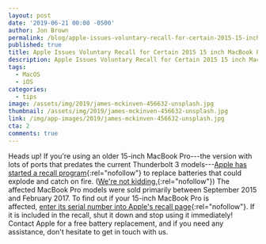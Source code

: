 ```yaml
---
layout: post
date: '2019-06-21 00:00 -0500'
author: Jon Brown
permalink: /blog/apple-issues-voluntary-recall-for-certain-2015-15-inch-macbook-pro-units/
published: true
title: Apple Issues Voluntary Recall for Certain 2015 15 inch MacBook Pro Units
description: Apple Issues Voluntary Recall for Certain 2015 15 inch MacBook Pro Units
tags:
  - MacOS
  - iOS
categories:
  - tips
image: /assets/img/2019/james-mckinven-456632-unsplash.jpg
thumbnail: /assets/img/2019/james-mckinven-456632-unsplash.jpg
link: /img/app-images/2019/james-mckinven-456632-unsplash.jpg
cta: 2
comments: true
---
```

Heads up! If you're using an older 15-inch MacBook Pro---the version
with lots of ports that predates the current Thunderbolt 3
models---[Apple has started a recall
program](https://www.apple.com/newsroom/2019/06/important-notice-for-batteries-in-certain-macbook-pro-units/){:rel="nofollow"} to
replace batteries that could explode and catch on fire. ([We're not
kidding.](https://twitter.com/whitepanda/status/1133847982317723648){:rel="nofollow"})
The affected MacBook Pro models were sold primarily between September
2015 and February 2017. To find out if your 15-inch MacBook Pro is
affected, [enter its serial number into Apple's recall
page](https://support.apple.com/15-inch-macbook-pro-battery-recall){:rel="nofollow"}.
If it is included in the recall, shut it down and stop using it
immediately! Contact Apple for a free battery replacement, and if you
need any assistance, don't hesitate to get in touch with us.
